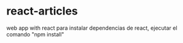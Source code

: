 # react-articles
web app with react
para instalar dependencias de react, ejecutar el comando "npm install"
